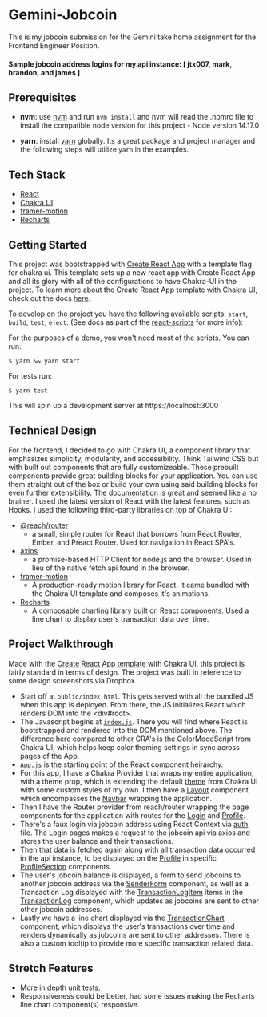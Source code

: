 # Gemini-Jobcoin

This is my jobcoin submission for the Gemini take home assignment for the Frontend Engineer Position. 

#### Sample jobcoin address logins for my api instance: [ **jtx007, mark, brandon, and james** ]

## Prerequisites

- **nvm**: use [nvm](https://github.com/nvm-sh/nvm) and run `nvm install` and nvm will read the .npmrc file to install the compatible node version for this project - Node version 14.17.0

- **yarn**: install [yarn](https://yarnpkg.com/) globally. Its a great package and project manager and the following steps will utilize `yarn` in the examples.

## Tech Stack

- [React](https://reactjs.org/)
- [Chakra UI](https://chakra-ui.com/docs/getting-started)
- [framer-motion](https://www.framer.com/docs/)
- [Recharts](https://recharts.org/en-US)


## Getting Started

This project was bootstrapped with [Create React App](https://github.com/facebook/create-react-app) with a template flag for chakra ui. This template sets up a new react app with Create React App and all its glory with all of the configurations to have Chakra-UI in the project. To learn more about the Create React App template with Chakra UI, check out the docs [here](https://chakra-ui.com/guides/integrations/with-cra).

To develop on the project you have the following available scripts: `start`, `build`, `test`, `eject`. (See docs as part of the [react-scripts](https://create-react-app.dev/docs/available-scripts/) for more info):

For the purposes of a demo, you won't need most of the scripts. You can run:

```
$ yarn && yarn start
```

For tests run:

```
$ yarn test
```

This will spin up a development server at https://localhost:3000

## Technical Design

For the frontend, I decided to go with Chakra UI, a component library that emphasizes simplicity, modularity, and accessibility. Think Tailwind CSS but with built out components that are fully customizeable. These prebuilt components provide great building blocks for your application. You can use them straight out of the box or build your own using said building blocks for even further extensibility. The documentation is great and seemed like a no brainer. I used the latest version of React with the latest features, such as Hooks. I used the following third-party libraries on top of Chakra UI:

- [@reach/router](https://reach.tech/router/)
  - a small, simple router for React that borrows from React Router, Ember, and Preact Router. Used for navigation in React SPA's.
- [axios](https://axios-http.com/docs/intro)
  - a promise-based HTTP Client for node.js and the browser. Used in lieu of the native fetch api found in the browser.
- [framer-motion](https://www.framer.com/docs/)
  - A production-ready motion library for React. It came bundled with the Chakra UI template and composes it's animations.
- [Recharts](https://recharts.org/en-US)
  - A composable charting library built on React components. Used a line chart to display user's transaction data over time.

## Project Walkthrough

Made with the [Create React App template](https://chakra-ui.com/guides/integrations/with-cra) with Chakra UI, this project is fairly standard in terms of design. The project was built in reference to some design screenshots via Dropbox.

- Start off at `public/index.html`. This gets served with all the bundled JS when this app is deployed. From there, the JS initializes React which renders DOM into the <div#root>.
- The Javascript begins at [`index.js`](src/index.js). There you will find where React is bootstrapped and rendered into the DOM mentioned above. The difference here compared to other CRA's is the ColorModeScript from Chakra UI, which helps keep color theming settings in sync across pages of the App.
- [`App.js`](src/components/App.js) is the starting point of the React component heirarchy.
- For this app, I have a Chakra Provider that wraps my entire application, with a theme prop, which is extending the default [theme](src/theme.js) from Chakra UI with some custom styles of my own. I then have a [Layout](src/components/Layout.js) component which encompasses the [Navbar](src/components/Navbar.js) wrapping the application.
- Then I have the Router provider from reach/router wrapping the page components for the application with routes for the [Login](src/pages/Login.js) and [Profile](src/pages/Profile.js).
- There's a faux login via jobcoin address using React Context via [auth](src/context/auth.js) file. The Login pages makes a request to the jobcoin api via axios and stores the user balance and their transactions.
- Then that data is fetched again along with all transaction data occurred in the api instance, to be displayed on the [Profile](src/pages/Profile.js) in specific [ProfileSection](src/components/ProfileSection.js) components.
- The user's jobcoin balance is displayed, a form to send jobcoins to another jobcoin address via the [SenderForm](src/components/SenderForm.js) component, as well as a Transaction Log displayed with the [TransactionLogItem](src/components/TransactionLogItem.js) items in the [TransactionLog](src/components/TransactionLog.js) component, which updates as jobcoins are sent to other other jobcoin addresses.
- Lastly we have a line chart displayed via the [TransactionChart](src/components/TransactionChart.js) component, which displays the user's transactions over time and renders dynamically as jobcoins are sent to other addresses. There is also a custom tooltip to provide more specific transaction related data.

## Stretch Features

- More in depth unit tests.
- Responsiveness could be better, had some issues making the Recharts line chart component(s) responsive.


